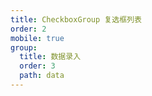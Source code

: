 ```yaml
---
title: CheckboxGroup 复选框列表
order: 2
mobile: true
group:
  title: 数据录入
  order: 3
  path: data
---
```


<code src="../demo/CheckboxGroup.jsx"></code>
<API src="../src/CheckboxGroup.tsx"></API>
